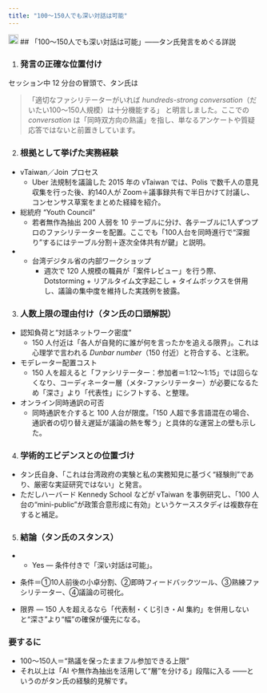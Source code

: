 ```yaml
---
title: "100〜150人でも深い対話は可能"
---
```


<img src='https://scrapbox.io/api/pages/nishio/o3/icon' alt='o3.icon' height="19.5"/>
## 「100〜150人でも深い対話は可能」――タン氏発言をめぐる詳説

1. ### 発言の正確な位置付け
セッション中 12 分台の冒頭で、タン氏は
>  「適切なファシリテーターがいれば *hundreds-strong conversation*（だいたい100〜150人規模）は十分機能する」
と明言しました。ここでの *conversation* は「同時双方向の熟議」を指し、単なるアンケートや質疑応答ではないと前置きしています。

2. ### 根拠として挙げた実務経験

- vTaiwan／Join プロセス
    - Uber 法規制を議論した 2015 年の vTaiwan では、Polis で数千人の意見収集を行った後、約140人が Zoom＋議事録共有で半日かけて討議し、コンセンサス草案をまとめた経緯を紹介。
- 総統府 “Youth Council”
    - 若者無作為抽出 200 人弱を 10 テーブルに分け、各テーブルに1人ずつプロのファシリテーターを配置。ここでも「100人台を同時進行で“深掘り”するにはテーブル分割＋逐次全体共有が鍵」と説明。
- * 台湾デジタル省の内部ワークショップ
    - 週次で 120 人規模の職員が「案件レビュー」を行う際、Dotstorming + リアルタイム文字起こし + タイムボックスを併用し、議論の集中度を維持した実践例を披露。

3. ### 人数上限の理由付け（タン氏の口頭解説）
- 認知負荷と“対話ネットワーク密度”
    - 150 人付近は「各人が自発的に誰が何を言ったかを追える限界」。これは心理学で言われる *Dunbar number*（150 付近）と符合する、と注釈。
- モデレーター配置コスト
    - 150 人を超えると「ファシリテーター：参加者＝1:12〜1:15」では回らなくなり、コーディネーター層（メタ-ファシリテーター）が必要になるため「深さ」より「代表性」にシフトする、と整理。
- オンライン同時通訳の可否
    - 同時通訳を介すると 100 人台が限度。「150 人超で多言語混在の場合、通訳者の切り替え遅延が議論の熱を奪う」と具体的な運営上の壁も示した。

4. ### 学術的エビデンスとの位置づけ

- タン氏自身、「これは台湾政府の実験と私の実務知見に基づく“経験則”であり、厳密な実証研究ではない」と発言。
- ただしハーバード Kennedy School などが vTaiwan を事例研究し、「100 人台の“mini-public”が政策合意形成に有効」というケーススタディは複数存在すると補足。

5. ### 結論（タン氏のスタンス）

- * Yes — 条件付きで「深い対話は可能」。

- 条件＝①10人前後の小卓分割、②即時フィードバックツール、③熟練ファシリテーター、④議論の可視化。
- 限界 — 150 人を超えるなら「代表制・くじ引き・AI 集約」を併用しないと“深さ”より“幅”の確保が優先になる。

### 要するに
- 100〜150人＝“熟議を保ったままフル参加できる上限”
- それ以上は「AI や無作為抽出を活用して“層”を分ける」段階に入る
——というのがタン氏の経験的見解です。
